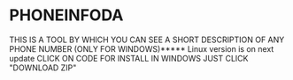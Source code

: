 # PHONEINFODA
THIS IS A TOOL BY WHICH YOU CAN SEE A SHORT DESCRIPTION OF ANY PHONE NUMBER
(ONLY FOR WINDOWS)*****
Linux version is on next update
CLICK ON CODE FOR INSTALL IN WINDOWS JUST CLICK "DOWNLOAD ZIP"
